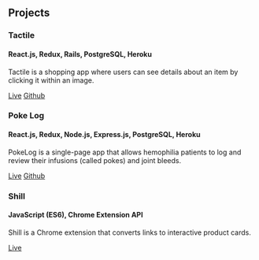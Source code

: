 ## Projects

### Tactile
#### React.js, Redux, Rails, PostgreSQL, Heroku
Tactile is a shopping app where users can see details about an item by clicking it within an image.

[Live](http://www.tactile.photos)
[Github](https://www.github.com/ashvalejohn/tactile)


### Poke Log
#### React.js, Redux, Node.js, Express.js, PostgreSQL, Heroku
PokeLog is a single-page app that allows hemophilia patients to log and review their infusions (called pokes) and joint bleeds.

[Live](https://poke-log.herokuapp.com)
[Github](https://www.github.com/ashvalejohn/poke-log)

### Shill
#### JavaScript (ES6), Chrome Extension API
Shill is a Chrome extension that converts links to interactive product cards.

[Live](/shill)
